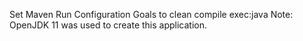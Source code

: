 Set Maven Run Configuration Goals to clean compile exec:java
Note: OpenJDK 11 was used to create this application.

